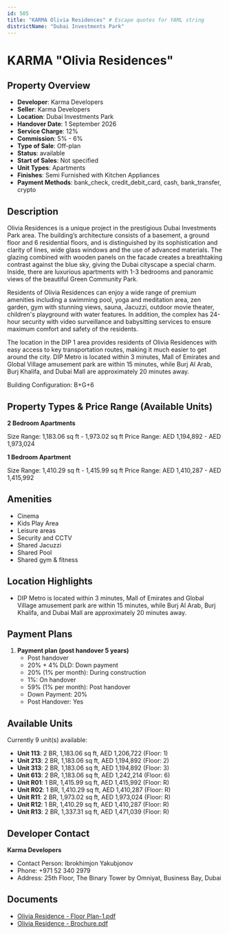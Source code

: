 ```yaml
---
id: 505
title: "KARMA Olivia Residences" # Escape quotes for YAML string
districtName: "Dubai Investments Park"
---
```


# KARMA "Olivia Residences"

## Property Overview
- **Developer**: Karma Developers
- **Seller**: Karma Developers
- **Location**: Dubai Investments Park
- **Handover Date**: 1 September 2026
- **Service Charge**: 12%
- **Commission**: 5% - 6%
- **Type of Sale**: Off-plan
- **Status**: available
- **Start of Sales**: Not specified
- **Unit Types**: Apartments
- **Finishes**: Semi Furnished with Kitchen Appliances
- **Payment Methods**: bank_check, credit_debit_card, cash, bank_transfer, crypto

## Description
Olivia Residences is a unique project in the prestigious Dubai Investments Park area. The building’s architecture consists of a basement, a ground floor and 6 residential floors, and is distinguished by its sophistication and clarity of lines, wide glass windows and the use of advanced materials. The glazing combined with wooden panels on the facade creates a breathtaking contrast against the blue sky, giving the Dubai cityscape a special charm. Inside, there are luxurious apartments with 1-3 bedrooms and panoramic views of the beautiful Green Community Park.

 Residents of Olivia Residences can enjoy a wide range of premium amenities including a swimming pool, yoga and meditation area, zen garden, gym with stunning views, sauna, Jacuzzi, outdoor movie theater, children's playground with water features. In addition, the complex has 24-hour security with video surveillance and babysitting services to ensure maximum comfort and safety of the residents.

 The location in the DIP 1 area provides residents of Olivia Residences with easy access to key transportation routes, making it much easier to get around the city. DIP Metro is located within 3 minutes, Mall of Emirates and Global Village amusement park are within 15 minutes, while Burj Al Arab, Burj Khalifa, and Dubai Mall are approximately 20 minutes away.

Building Configuration: B+G+6

## Property Types & Price Range (Available Units)
**2 Bedroom Apartments**

Size Range: 1,183.06 sq ft - 1,973.02 sq ft
Price Range: AED 1,194,892 - AED 1,973,024

**1 Bedroom Apartment**

Size Range: 1,410.29 sq ft - 1,415.99 sq ft
Price Range: AED 1,410,287 - AED 1,415,992

## Amenities
- Cinema
- Kids Play Area
- Leisure areas
- Security and CCTV
- Shared Jacuzzi
- Shared Pool
- Shared gym & fitness

## Location Highlights
- DIP Metro is located within 3 minutes, Mall of Emirates and Global Village amusement park are within 15 minutes, while Burj Al Arab, Burj Khalifa, and Dubai Mall are approximately 20 minutes away.

## Payment Plans
1. **Payment plan (post handover 5 years)**
   - Post handover
   - 20% + 4% DLD: Down payment
   - 20% (1% per month): During construction
   - 1%: On handover
   - 59% (1% per month): Post handover
   - Down Payment: 20%
   - Post Handover: Yes

## Available Units
Currently 9 unit(s) available:
- **Unit 113**: 2 BR, 1,183.06 sq ft, AED 1,206,722 (Floor: 1)
- **Unit 213**: 2 BR, 1,183.06 sq ft, AED 1,194,892 (Floor: 2)
- **Unit 313**: 2 BR, 1,183.06 sq ft, AED 1,194,892 (Floor: 3)
- **Unit 613**: 2 BR, 1,183.06 sq ft, AED 1,242,214 (Floor: 6)
- **Unit R01**: 1 BR, 1,415.99 sq ft, AED 1,415,992 (Floor: R)
- **Unit R02**: 1 BR, 1,410.29 sq ft, AED 1,410,287 (Floor: R)
- **Unit R11**: 2 BR, 1,973.02 sq ft, AED 1,973,024 (Floor: R)
- **Unit R12**: 1 BR, 1,410.29 sq ft, AED 1,410,287 (Floor: R)
- **Unit R13**: 2 BR, 1,337.31 sq ft, AED 1,471,039 (Floor: R)

## Developer Contact
**Karma Developers**
- Contact Person: Ibrokhimjon Yakubjonov
- Phone: +971 52 340 2979
- Address: 25th Floor, The Binary Tower by Omniyat, Business Bay, Dubai

## Documents
- [Olivia Residence - Floor Plan-1.pdf](https://cdn.geniemap.net/2023/10/18/P1Qro2koAKOt1OOBjabiAeeGVxzLnbQU0aN6Pyvm.pdf)
- [Olivia Residence - Brochure.pdf](https://cdn.geniemap.net/2023/10/18/IO66HfKkpgascyGDMytdMNLjJGevziPS7GwhZqZL.pdf)
